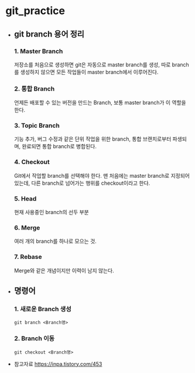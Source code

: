 # git_practice

- ## git branch 용어 정리

  ### 1. Master Branch

  저장소를 처음으로 생성하면 git은 자동으로 master branch를 생성, 따로 branch를 생성하지 않으면 모든 작업들이 master branch에서 이루어진다.

  ### 2. 통합 Branch

  언제든 배포할 수 있는 버전을 만드는 Branch, 보통 master branch가 이 역할을 한다.

  ### 3. Topic Branch

  기능 추가, 버그 수정과 같은 단위 작업을 위한 branch, 통합 브랜치로부터 파생되며, 완료되면 통합 branch로 병합된다.

  ### 4. Checkout

  Git에서 작업할 branch를 선택해야 한다. 맨 처음에는 master branch로 지정되어 있는데, 다른 branch로 넘어가는 행위를 checkout이라고 한다.

  ### 5. Head

  현재 사용중인 branch의 선두 부분

  ### 6. Merge

  여러 개의 branch를 하나로 모으는 것.

  ### 7. Rebase

  Merge와 같은 개념이지만 이력이 남지 않는다.

- ## 명령어

  ### 1. 새로운 Branch 생성

  `git branch <Branch명>`

  ### 2. Branch 이동

  `git checkout <Branch명>`

- 참고자료
  https://inpa.tistory.com/453
